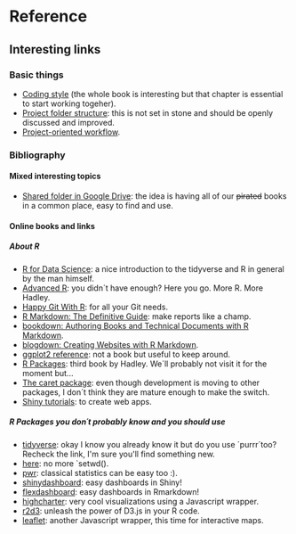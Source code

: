 # Reference

## Interesting links

### Basic things

 - [Coding style](http://adv-r.had.co.nz/Style.html) (the whole book is interesting but that chapter is essential to start working togeher).
- [Project folder structure](https://nicercode.github.io/blog/2013-04-05-projects/): this is not set in stone and should be openly discussed and improved.
- [Project-oriented workflow](https://www.tidyverse.org/articles/2017/12/workflow-vs-script/).

### Bibliography

#### Mixed interesting topics

- [Shared folder in Google Drive](https://drive.google.com/drive/u/2/folders/1M-lLxvZh1b_h3H4rWZg4nayPHAI7LD3Z): the idea is having all of our ~~pirated~~ books in a common place, easy to find and use. 

#### Online books and links

##### _About R_
- [R for Data Science](https://r4ds.had.co.nz/): a nice introduction to the tidyverse and R in general by the man himself.
- [Advanced R](http://adv-r.had.co.nz/): you didn´t have enough? Here you go. More R. More Hadley.
- [Happy Git With R](https://happygitwithr.com/): for all your Git needs.
- [R Markdown: The Definitive Guide](https://bookdown.org/yihui/rmarkdown/): make reports like a champ.
- [bookdown: Authoring Books and Technical Documents with R Markdown](https://bookdown.org/yihui/bookdown/).
- [blogdown: Creating Websites with R Markdown](https://bookdown.org/yihui/blogdown/).
- [ggplot2 reference](https://ggplot2.tidyverse.org/index.html): not a book but useful to keep around.
- [R Packages](http://r-pkgs.had.co.nz/): third book by Hadley. We´ll probably not visit it for the moment but...
- [The caret package](https://topepo.github.io/caret/): even though development is moving to other packages, I don´t think they are mature enough to make the switch.
- [Shiny tutorials](https://shiny.rstudio.com/articles/): to create web apps.

##### _R Packages you don´t probably know and you should use_
- [tidyverse](https://www.tidyverse.org/): okay I know you already know it but do you use ´purrr´too? Recheck the link, I'm sure you'll find something new.
- [here](https://cran.r-project.org/web/packages/here/index.html): no more `setwd(). 
- [pwr](https://cran.r-project.org/web/packages/pwr/pwr.pdf): classical statistics can be easy too :).
- [shinydashboard](https://rstudio.github.io/shinydashboard/): easy dashboards in Shiny!
- [flexdashboard](https://rmarkdown.rstudio.com/flexdashboard/): easy dashboards in Rmarkdown!
- [highcharter](http://jkunst.com/highcharter/): very cool visualizations using a Javascript wrapper.
- [r2d3](https://rstudio.github.io/r2d3/): unleash the power of D3.js in your R code.
- [leaflet](https://rstudio.github.io/leaflet/): another Javascript wrapper, this time for interactive maps.
